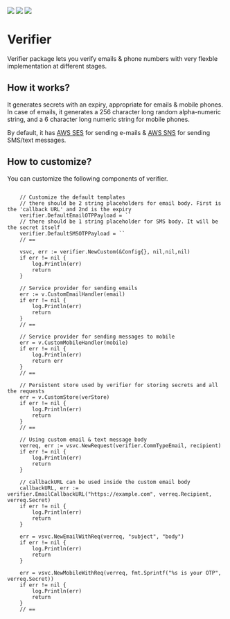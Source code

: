 [![](https://goreportcard.com/badge/github.com/bnkamalesh/verifier)](https://goreportcard.com/report/github.com/bnkamalesh/verifier)
[![](https://api.codeclimate.com/v1/badges/a99a88d28ad37a79dbf6/maintainability)](https://codeclimate.com/github/bnkamalesh/verifier/maintainability)
[![](https://godoc.org/github.com/nathany/looper?status.svg)](http://godoc.org/github.com/bnkamalesh/verifier)

# Verifier

Verifier package lets you verify emails & phone numbers with very flexble implementation at different stages.

## How it works?

It generates secrets with an expiry, appropriate for emails & mobile phones. In case of emails, 
it generates a 256 character long random alpha-numeric string, and a 6 character long numeric string
for mobile phones.

By default, it has [AWS SES](https://aws.amazon.com/ses/) for sending e-mails & [AWS SNS](https://aws.amazon.com/sns/) for sending SMS/text messages.

## How to customize?

You can customize the following components of verifier.

```golang
    
    // Customize the default templates
    // there should be 2 string placeholders for email body. First is the 'callback URL' and 2nd is the expiry
    verifier.DefaultEmailOTPPayload = ``
    // there should be 1 string placeholder for SMS body. It will be the secret itself
    verifier.DefaultSMSOTPPayload = ``
    // ==

    vsvc, err := verifier.NewCustom(&Config{}, nil,nil,nil)
	if err != nil {
		log.Println(err)
		return
    }
    
    // Service provider for sending emails
    err := v.CustomEmailHandler(email)
	if err != nil {
        log.Println(err)
		return
    }
    // ==

    // Service provider for sending messages to mobile
	err = v.CustomMobileHandler(mobile)
	if err != nil {
        log.Println(err)
		return err
    }
    // ==
    
    // Persistent store used by verifier for storing secrets and all the requests
	err = v.CustomStore(verStore)
	if err != nil {
        log.Println(err)
		return
    }
    // ==

    // Using custom email & text message body
    verreq, err := vsvc.NewRequest(verifier.CommTypeEmail, recipient)
    if err != nil {
        log.Println(err)
        return
    }

    // callbackURL can be used inside the custom email body
    callbackURL, err := verifier.EmailCallbackURL("https://example.com", verreq.Recipient, verreq.Secret)
    if err != nil {
        log.Println(err)
        return
    }

    err = vsvc.NewEmailWithReq(verreq, "subject", "body")
    if err != nil {
        log.Println(err)
        return
    }

    err = vsvc.NewMobileWithReq(verreq, fmt.Sprintf("%s is your OTP", verreq.Secret))
    if err != nil {
        log.Println(err)
        return
    }
    // ==
```
